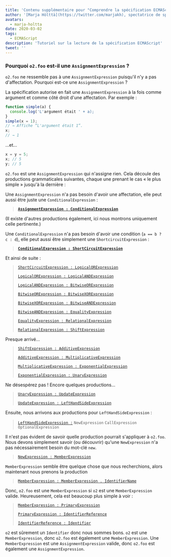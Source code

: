 ```yaml
---
title: 'Contenu supplémentaire pour "Comprendre la spécification ECMAScript, partie 2"'
author: '[Marja Hölttä](https://twitter.com/marjakh), spectatrice de spécifications spéculatives'
avatars:
  - marja-holtta
date: 2020-03-02
tags:
  - ECMAScript
description: 'Tutoriel sur la lecture de la spécification ECMAScript'
tweet: ''
---
```


### Pourquoi `o2.foo` est-il une `AssignmentExpression` ?

`o2.foo` ne ressemble pas à une `AssignmentExpression` puisqu'il n'y a pas d'affectation. Pourquoi est-ce une `AssignmentExpression` ?

La spécification autorise en fait une `AssignmentExpression` à la fois comme argument et comme côté droit d'une affectation. Par exemple :

```js
function simple(a) {
  console.log('L'argument était ' + a);
}
simple(x = 1);
// → Affiche “L'argument était 1”.
x;
// → 1
```

…et…

```js
x = y = 5;
x; // 5
y; // 5
```

`o2.foo` est une `AssignmentExpression` qui n'assigne rien. Cela découle des productions grammaticales suivantes, chaque une prenant le cas « le plus simple » jusqu'à la dernière :

Une `AssignmentExpression` n'a pas besoin d'avoir une affectation, elle peut aussi être juste une `ConditionalExpression` :

> **[`AssignmentExpression : ConditionalExpression`](https://tc39.es/ecma262/#sec-assignment-operators)**

(Il existe d'autres productions également, ici nous montrons uniquement celle pertinente.)

Une `ConditionalExpression` n'a pas besoin d'avoir une condition (`a == b ? c : d`), elle peut aussi être simplement une `ShortcircuitExpression` :

> **[`ConditionalExpression : ShortCircuitExpression`](https://tc39.es/ecma262/#sec-conditional-operator)**

Et ainsi de suite :

> [`ShortCircuitExpression : LogicalORExpression`](https://tc39.es/ecma262/#prod-ShortCircuitExpression)
>
> [`LogicalORExpression : LogicalANDExpression`](https://tc39.es/ecma262/#prod-LogicalORExpression)
>
> [`LogicalANDExpression : BitwiseORExpression`](https://tc39.es/ecma262/#prod-LogicalANDExpression)
>
> [`BitwiseORExpression : BitwiseXORExpression`](https://tc39.es/ecma262/#prod-BitwiseORExpression)
>
> [`BitwiseXORExpression : BitwiseANDExpression`](https://tc39.es/ecma262/#prod-BitwiseXORExpression)
>
> [`BitwiseANDExpression : EqualityExpression`](https://tc39.es/ecma262/#prod-BitwiseANDExpression)
>
> [`EqualityExpression : RelationalExpression`](https://tc39.es/ecma262/#sec-equality-operators)
>
> [`RelationalExpression : ShiftExpression`](https://tc39.es/ecma262/#prod-RelationalExpression)

<!--truncate-->
Presque arrivé…

> [`ShiftExpression : AdditiveExpression`](https://tc39.es/ecma262/#prod-ShiftExpression)
>
> [`AdditiveExpression : MultiplicativeExpression`](https://tc39.es/ecma262/#prod-AdditiveExpression)
>
> [`MultiplicativeExpression : ExponentialExpression`](https://tc39.es/ecma262/#prod-MultiplicativeExpression)
>
> [`ExponentialExpression : UnaryExpression`](https://tc39.es/ecma262/#prod-ExponentiationExpression)

Ne désespérez pas ! Encore quelques productions…

> [`UnaryExpression : UpdateExpression`](https://tc39.es/ecma262/#prod-UnaryExpression)
>
> [`UpdateExpression : LeftHandSideExpression`](https://tc39.es/ecma262/#prod-UpdateExpression)

Ensuite, nous arrivons aux productions pour `LeftHandSideExpression` :

> [`LeftHandSideExpression :`](https://tc39.es/ecma262/#prod-LeftHandSideExpression)
> `NewExpression`
> `CallExpression`
> `OptionalExpression`

Il n'est pas évident de savoir quelle production pourrait s'appliquer à `o2.foo`. Nous devons simplement savoir (ou découvrir) qu'une `NewExpression` n'a pas nécessairement besoin du mot-clé `new`.

> [`NewExpression : MemberExpression`](https://tc39.es/ecma262/#prod-NewExpression)

`MemberExpression` semble être quelque chose que nous recherchions, alors maintenant nous prenons la production

> [`MemberExpression : MemberExpression . IdentifierName`](https://tc39.es/ecma262/#prod-MemberExpression)

Donc, `o2.foo` est une `MemberExpression` si `o2` est une `MemberExpression` valide. Heureusement, cela est beaucoup plus simple à voir :

> [`MemberExpression : PrimaryExpression`](https://tc39.es/ecma262/#prod-MemberExpression)
>
> [`PrimaryExpression : IdentifierReference`](https://tc39.es/ecma262/#prod-PrimaryExpression)
>
> [`IdentifierReference : Identifier`](https://tc39.es/ecma262/#prod-IdentifierReference)

`o2` est sûrement un `Identifier` donc nous sommes bons. `o2` est une `MemberExpression`, donc `o2.foo` est également une `MemberExpression`. Une `MemberExpression` est une `AssignmentExpression` valide, donc `o2.foo` est également une `AssignmentExpression`.
